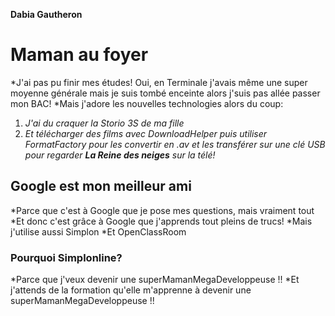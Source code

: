   __Dabia Gautheron__

# Maman au foyer

*J'ai pas pu finir mes études! Oui, en Terminale j'avais même une super moyenne générale mais je suis tombé enceinte alors j'suis pas allée passer mon BAC!
*Mais j'adore les nouvelles technologies alors du coup:
  1. *J'ai du craquer la Storio 3S de ma fille*
  2. *Et télécharger des films avec DownloadHelper puis utiliser FormatFactory pour les convertir en .av et les transférer sur une clé USB pour regarder __La Reine des neiges__ sur la télé!*

## Google est mon meilleur ami

*Parce que c'est à Google que je pose mes questions, mais vraiment tout
*Et donc c'est grâce à Google que j'apprends tout pleins de trucs!
*Mais j'utilise aussi Simplon
*Et OpenClassRoom

### Pourquoi Simplonline?

*Parce que j'veux devenir une superMamanMegaDeveloppeuse !!
*Et j'attends de la formation qu'elle m'apprenne à devenir une superMamanMegaDeveloppeuse !!